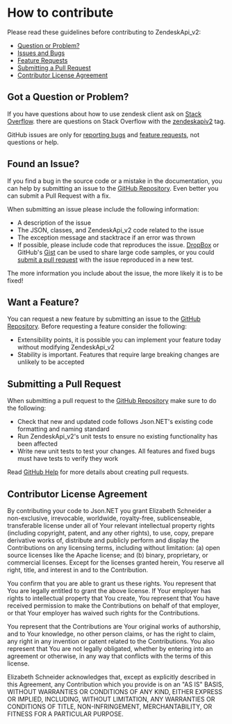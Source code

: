 # How to contribute

Please read these guidelines before contributing to ZendeskApi_v2:

 - [Question or Problem?](#question)
 - [Issues and Bugs](#issue)
 - [Feature Requests](#feature)
 - [Submitting a Pull Request](#pullrequest)
 - [Contributor License Agreement](#cla)


## <a name="question"></a> Got a Question or Problem?

If you have questions about how to use zendesk client ask on [Stack Overflow][stackoverflow]. 
there are questions on Stack Overflow with the [zendeskapiv2][stackoverflow] tag.

GitHub issues are only for [reporting bugs](#issue) and [feature requests](#feature), not
questions or help.


## <a name="issue"></a> Found an Issue?

If you find a bug in the source code or a mistake in the documentation, you can help by
submitting an issue to the [GitHub Repository][github]. Even better you can submit a Pull Request
with a fix.

When submitting an issue please include the following information:

- A description of the issue
- The JSON, classes, and ZendeskApi_v2 code related to the issue
- The exception message and stacktrace if an error was thrown
- If possible, please include code that reproduces the issue. [DropBox][dropbox] or GitHub's
[Gist][gist] can be used to share large code samples, or you could
[submit a pull request](#pullrequest) with the issue reproduced in a new test.

The more information you include about the issue, the more likely it is to be fixed!


## <a name="feature"></a> Want a Feature?

You can request a new feature by submitting an issue to the [GitHub Repository][github]. Before
requesting a feature consider the following:

- Extensibility points, it is possible you can implement your feature today without
modifying ZendeskApi_v2
- Stability is important.  Features that require large breaking changes are unlikely to be accepted

## <a name="pullrequest"></a> Submitting a Pull Request

When submitting a pull request to the [GitHub Repository][github] make sure to do the following:

- Check that new and updated code follows Json.NET's existing code formatting and naming standard
- Run ZendeskApi_v2's unit tests to ensure no existing functionality has been affected
- Write new unit tests to test your changes. All features and fixed bugs must have tests to verify
they work

Read [GitHub Help][pullrequesthelp] for more details about creating pull requests.


## <a name="cla"></a> Contributor License Agreement

By contributing your code to Json.NET you grant Elizabeth Schneider a non-exclusive, irrevocable, worldwide,
royalty-free, sublicenseable, transferable license under all of Your relevant intellectual property rights
(including copyright, patent, and any other rights), to use, copy, prepare derivative works of, distribute and
publicly perform and display the Contributions on any licensing terms, including without limitation:
(a) open source licenses like the Apache license; and (b) binary, proprietary, or commercial licenses. Except for the
licenses granted herein, You reserve all right, title, and interest in and to the Contribution.

You confirm that you are able to grant us these rights. You represent that You are legally entitled to grant the
above license. If Your employer has rights to intellectual property that You create, You represent that You have
received permission to make the Contributions on behalf of that employer, or that Your employer has waived such
rights for the Contributions.

You represent that the Contributions are Your original works of authorship, and to Your knowledge, no other person
claims, or has the right to claim, any right in any invention or patent related to the Contributions. You also
represent that You are not legally obligated, whether by entering into an agreement or otherwise, in any way that
conflicts with the terms of this license.

Elizabeth Schneider acknowledges that, except as explicitly described in this Agreement, any Contribution which
you provide is on an "AS IS" BASIS, WITHOUT WARRANTIES OR CONDITIONS OF ANY KIND, EITHER EXPRESS OR IMPLIED,
INCLUDING, WITHOUT LIMITATION, ANY WARRANTIES OR CONDITIONS OF TITLE, NON-INFRINGEMENT, MERCHANTABILITY, OR FITNESS
FOR A PARTICULAR PURPOSE.


[github]: https://github.com/JamesNK/Newtonsoft.Json
[stackoverflow]: http://stackoverflow.com/questions/tagged/zendeskapiv2
[dropbox]: https://www.dropbox.com
[gist]: https://gist.github.com
[pullrequesthelp]: https://help.github.com/articles/using-pull-requests